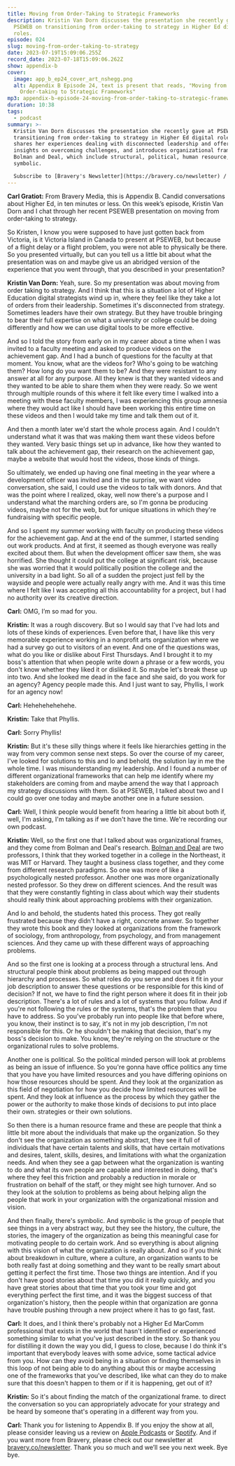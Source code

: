 ```yaml
---
title: Moving from Order-Taking to Strategic Frameworks
description: Kristin Van Dorn discusses the presentation she recently gave at
  PSEWEB on transitioning from order-taking to strategy in Higher Ed digital
  roles.
episode: 024
slug: moving-from-order-taking-to-strategy
date: 2023-07-19T15:09:06.255Z
record_date: 2023-07-18T15:09:06.262Z
show: appendix-b
cover:
  image: app_b_ep24_cover_art_nshegg.png
  alt: Appendix B Episode 24, text is present that reads, "Moving from
    Order-taking to Strategic Frameworks"
mp3: appendix-b-episode-24-moving-from-order-taking-to-strategic-frameworks.mp3
duration: 10:38
tags:
  - podcast
summary: >-
  Kristin Van Dorn discusses the presentation she recently gave at PSEWEB on
  transitioning from order-taking to strategy in Higher Ed digital roles. She
  shares her experiences dealing with disconnected leadership and offers
  insights on overcoming challenges, and introduces organizational frames by
  Bolman and Deal, which include structural, political, human resource, and
  symbolic.

  Subscribe to [Bravery's Newsletter](https://bravery.co/newsletter) / [Follow Kristin](https://www.linkedin.com/in/kristinvandorn/) / [Follow Bravery on LinkedIn](https://www.linkedin.com/company/bravery-media/)
---
```

**Carl Gratiot:**
From Bravery Media, this is Appendix B. Candid conversations about Higher Ed, in ten minutes or less. On this week’s episode, Kristin Van Dorn and I chat through her recent PSEWEB presentation on moving from order-taking to strategy.

So Kristen, I know you were supposed to have just gotten back from Victoria, is it Victoria Island in Canada to present at PSEWEB, but because of a flight delay or a flight problem, you were not able to physically be there. So you presented virtually, but can you tell us a little bit about what the presentation was on and maybe give us an abridged version of the experience that you went through, that you described in your presentation?

**Kristin Van Dorn:**
Yeah, sure. So my presentation was about moving from order taking to strategy. And I think that this is a situation a lot of Higher Education digital strategists wind up in, where they feel like they take a lot of orders from their leadership. Sometimes it's disconnected from strategy. Sometimes leaders have their own strategy. But they have trouble bringing to bear their full expertise on what a university or college could be doing differently and how we can use digital tools to be more effective.

And so I told the story from early on in my career about a time when I was invited to a faculty meeting and asked to produce videos on the achievement gap. And I had a bunch of questions for the faculty at that moment. You know, what are the videos for? Who's going to be watching them? How long do you want them to be? And they were resistant to any answer at all for any purpose. All they knew is that they wanted videos and they wanted to be able to share them when they were ready. So we went through multiple rounds of this where it felt like every time I walked into a meeting with these faculty members, I was experiencing this group amnesia where they would act like I should have been working this entire time on these videos and then I would take my time and talk them out of it.

And then a month later we'd start the whole process again. And I couldn't understand what it was that was making them want these videos before they wanted. Very basic things set up in advance, like how they wanted to talk about the achievement gap, their research on the achievement gap, maybe a website that would host the videos, those kinds of things.

So ultimately, we ended up having one final meeting in the year where a development officer was invited and in the surprise, we want video conversation, she said, I could use the videos to talk with donors. And that was the point where I realized, okay, well now there's a purpose and I understand what the marching orders are, so I'm gonna be producing videos, maybe not for the web, but for unique situations in which they're fundraising with specific people.

And so I spent my summer working with faculty on producing these videos for the achievement gap. And at the end of the summer, I started sending out work products. And at first, it seemed as though everyone was really excited about them. But when the development officer saw them, she was horrified. She thought it could put the college at significant risk, because she was worried that it would politically position the college and the university in a bad light. So all of a sudden the project just fell by the wayside and people were actually really angry with me. And it was this time where I felt like I was accepting all this accountability for a project, but I had no authority over its creative direction.

**Carl:**
OMG, I’m so mad for you.

**Kristin:**
It was a rough discovery. But so I would say that I've had lots and lots of these kinds of experiences. Even before that, I have like this very memorable experience working in a nonprofit arts organization where we had a survey go out to visitors of an event. And one of the questions was, what do you like or dislike about First Thursdays. And I brought it to my boss's attention that when people write down a phrase or a few words, you don't know whether they liked it or disliked it. So maybe let's break these up into two. And she looked me dead in the face and she said, do you work for an agency? Agency people made this. And I just want to say, Phyllis, I work for an agency now!

**Carl:**
Hehehehehehehe.

**Kristin:**
Take that Phyllis.

**Carl:**
Sorry Phyllis!

**Kristin:**
But it's these silly things where it feels like hierarchies getting in the way from very common sense next steps. So over the course of my career, I've looked for solutions to this and lo and behold, the solution lay in me the whole time. I was misunderstanding my leadership. And I found a number of different organizational frameworks that can help me identify where my stakeholders are coming from and maybe amend the way that I approach my strategy discussions with them. So at PSEWEB, I talked about two and I could go over one today and maybe another one in a future session.

**Carl:**
Well, I think people would benefit from hearing a little bit about both if, well, I'm asking, I'm talking as if we don't have the time. We're recording our own podcast.

**Kristin:**
Well, so the first one that I talked about was organizational frames, and they come from Bolman and Deal's research. [Bolman and Deal](https://www.amazon.com/Reframing-Organizations-Artistry-Choice-Leadership/dp/1118573331) are two professors, I think that they worked together in a college in the Northeast, it was MIT or Harvard. They taught a business class together, and they come from different research paradigms. So one was more of like a psychologically nested professor. Another one was more organizationally nested professor. So they drew on different sciences. And the result was that they were constantly fighting in class about which way their students should really think about approaching problems with their organization.

And lo and behold, the students hated this process. They got really frustrated because they didn't have a right, concrete answer. So together they wrote this book and they looked at organizations from the framework of sociology, from anthropology, from psychology, and from management sciences. And they came up with these different ways of approaching problems.

And so the first one is looking at a process through a structural lens. And structural people think about problems as being mapped out through hierarchy and processes. So what roles do you serve and does it fit in your job description to answer these questions or be responsible for this kind of decision? If not, we have to find the right person where it does fit in their job description. There's a lot of rules and a lot of systems that you follow. And if you're not following the rules or the systems, that's the problem that you have to address. So you've probably run into people like that before where, you know, their instinct is to say, it's not in my job description, I'm not responsible for this. Or he shouldn't be making that decision, that's my boss's decision to make. You know, they're relying on the structure or the organizational rules to solve problems.

Another one is political. So the political minded person will look at problems as being an issue of influence. So you're gonna have office politics any time that you have you have limited resources and you have differing opinions on how those resources should be spent. And they look at the organization as this field of negotiation for how you decide how limited resources will be spent. And they look at influence as the process by which they gather the power or the authority to make those kinds of decisions to put into place their own. strategies or their own solutions.

So then there is a human resource frame and these are people that think a little bit more about the individuals that make up the organization. So they don't see the organization as something abstract, they see it full of individuals that have certain talents and skills, that have certain motivations and desires, talent, skills, desires, and limitations with what the organization needs. And when they see a gap between what the organization is wanting to do and what its own people are capable and interested in doing, that's where they feel this friction and probably a reduction in morale or frustration on behalf of the staff, or they might see high turnover. And so they look at the solution to problems as being about helping align the people that work in your organization with the organizational mission and vision.

And then finally, there's symbolic. And symbolic is the group of people that see things in a very abstract way, but they see the history, the culture, the stories, the imagery of the organization as being this meaningful case for motivating people to do certain work. And so everything is about aligning with this vision of what the organization is really about. And so if you think about breakdown in culture, where a culture, an organization wants to be both really fast at doing something and they want to be really smart about getting it perfect the first time. Those two things are intention. And if you don't have good stories about that time you did it really quickly, and you have great stories about that time that you took your time and got everything perfect the first time, and it was the biggest success of that organization's history, then the people within that organization are gonna have trouble pushing through a new project where it has to go fast, fast.

**Carl:**
It does, and I think there's probably not a Higher Ed MarComm professional that exists in the world that hasn't identified or experienced something similar to what you've just described in the story. So thank you for distilling it down the way you did, I guess to close, because I do think it's important that everybody leaves with some advice, some tactical advice from you. How can they avoid being in a situation or finding themselves in this loop of not being able to do anything about this or maybe accessing one of the frameworks that you've described, like what can they do to make sure that this doesn't happen to them or if it is happening, get out of it?

**Kristin:**
So it's about finding the match of the organizational frame. to direct the conversation so you can appropriately advocate for your strategy and be heard by someone that's operating in a different way from you.

**Carl:**
Thank you for listening to Appendix B. If you enjoy the show at all, please consider leaving us a review on [Apple Podcasts](https://podcasts.apple.com/us/podcast/appendix-b/id1672064420) or [Spotify](https://open.spotify.com/show/65VUFm5sPGx81fmEltCsrr). And if you want more from Bravery, please check out our newsletter at [bravery.co/newsletter](https://bravery.co/newsletter). Thank you so much and we’ll see you next week. Bye bye.